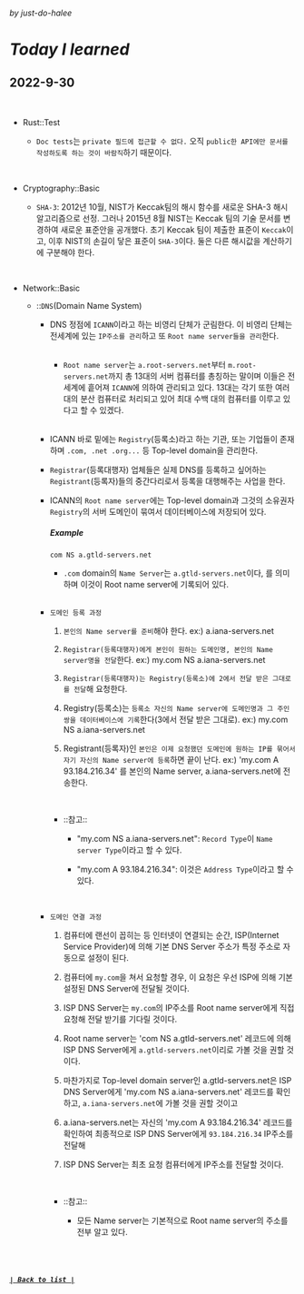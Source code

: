 ###### _by just-do-halee_

# _Today I learned_

## 2022-9-30

<br>

- Rust::Test

  - `Doc tests`는 `private 필드에 접근할 수 없다.` 오직 `public한 API에만 문서를 작성하도록 하는 것이 바람직`하기 때문이다.

<br>

- Cryptography::Basic

  - `SHA-3`: 2012년 10월, NIST가 Keccak팀의 해시 함수를 새로운 SHA-3 해시 알고리즘으로 선정. 그러나 2015년 8월 NIST는 Keccak 팀의 기술 문서를 변경하여 새로운 표준안을 공개했다. 초기 Keccak 팀이 제출한 표준이 `Keccak`이고, 이후 NIST의 손길이 닿은 표준이 `SHA-3`이다. 둘은 다른 해시값을 계산하기에 구분해야 한다.

<br>

- Network::Basic

  - ::`DNS`(Domain Name System)

    - DNS 정점에 `ICANN`이라고 하는 비영리 단체가 군림한다. 이 비영리 단체는 전세계에 있는 `IP주소를 관리`하고 또 `Root name server들을 관리`한다.

      <br>

      - `Root name server`는 `a.root-servers.net`부터 `m.root-servers.net`까지 총 13대의 서버 컴퓨터를 총칭하는 말이며 이들은 전세계에 흩어져 `ICANN`에 의하여 관리되고 있다. 13대는 각기 또한 여러 대의 분산 컴퓨터로 처리되고 있어 최대 수백 대의 컴퓨터를 이루고 있다고 할 수 있겠다.

    <br>

    - ICANN 바로 밑에는 `Registry`(등록소)라고 하는 기관, 또는 기업들이 존재하며 `.com, .net .org...` 등 Top-level domain을 관리한다.

    - `Registrar`(등록대행자) 업체들은 실제 DNS를 등록하고 싶어하는 `Registrant`(등록자)들의 중간다리로서 등록을 대행해주는 사업을 한다.

    - ICANN의 `Root name server`에는 Top-level domain과 그것의 소유권자 `Registry`의 서버 도메인이 묶여서 데이터베이스에 저장되어 있다.

      ##### Example

      ```bash
      com NS a.gtld-servers.net
      ```

      - `.com` domain의 `Name Server`는 `a.gtld-servers.net`이다, 를 의미하며 이것이 Root name server에 기록되어 있다.

    <br>

    - `도메인 등록 과정`

      1. `본인의 Name server를 준비`해야 한다. ex:) a.iana-servers.net

      2. `Registrar(등록대행자)에게 본인이 원하는 도메인명, 본인의 Name server명을 전달`한다. ex:) my.com NS a.iana-servers.net

      3. `Registrar(등록대행자)는 Registry(등록소)에 2에서 전달 받은 그대로를 전달`해 요청한다.

      4. Registry(등록소)는 `등록소 자신의 Name server에 도메인명과 그 주인 쌍을 데이터베이스에 기록`한다(3에서 전달 받은 그대로). ex:) my.com NS a.iana-servers.net

      5. Registrant(등록자)인 `본인은 이제 요청했던 도메인에 원하는 IP를 묶어서 자기 자신의 Name server에 등록`하면 끝이 난다. ex:) 'my.com A 93.184.216.34' 를 본인의 Name server, a.iana-servers.net에 전송한다.

      <br>

      - ::참고::

        - "my.com NS a.iana-servers.net": `Record Type`이 `Name server Type`이라고 할 수 있다.

        - "my.com A 93.184.216.34": 이것은 `Address Type`이라고 할 수 있다.

    <br>

    - `도메인 연결 과정`

      1. 컴퓨터에 랜선이 꼽히는 등 인터넷이 연결되는 순간, ISP(Internet Service Provider)에 의해 기본 DNS Server 주소가 특정 주소로 자동으로 설정이 된다.

      2. 컴퓨터에 `my.com`을 쳐서 요청할 경우, 이 요청은 우선 ISP에 의해 기본 설정된 DNS Server에 전달될 것이다.

      3. ISP DNS Server는 `my.com`의 IP주소를 Root name server에게 직접 요청해 전달 받기를 기다릴 것이다.

      4. Root name server는 'com NS a.gtld-servers.net' 레코드에 의해 ISP DNS Server에게 `a.gtld-servers.net`이리로 가볼 것을 권할 것이다.

      5. 마찬가지로 Top-level domain server인 a.gtld-servers.net은 ISP DNS Server에게 'my.com NS a.iana-servers.net' 레코드를 확인하고, `a.iana-servers.net`에 가볼 것을 권할 것이고

      6. a.iana-servers.net는 자신의 'my.com A 93.184.216.34' 레코드를 확인하여 최종적으로 ISP DNS Server에게 `93.184.216.34` IP주소를 전달해

      7. ISP DNS Server는 최초 요청 컴퓨터에게 IP주소를 전달할 것이다.

      <br>

      - ::참고::

        - 모든 Name server는 기본적으로 Root name server의 주소를 전부 알고 있다.

<br><br>

##### **_[`| Back to list |`](../../README.md)_**
